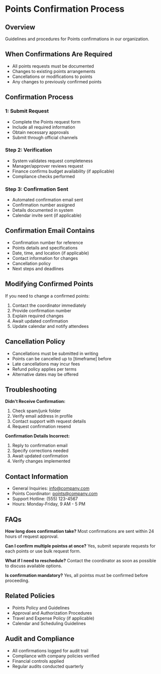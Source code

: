 # Points Confirmation Process

## Overview
Guidelines and procedures for Points confirmations in our organization.

## When Confirmations Are Required
- All points requests must be documented
- Changes to existing points arrangements
- Cancellations or modifications to points
- Any changes to previously confirmed points

## Confirmation Process

###  1: Submit Request
- Complete the Points request form
- Include all required information
- Obtain necessary approvals
- Submit through official channels

### Step 2: Verification
- System validates request completeness
- Manager/approver reviews request
- Finance confirms budget availability (if applicable)
- Compliance checks performed

### Step 3: Confirmation Sent
- Automated confirmation email sent
- Confirmation number assigned
- Details documented in system
- Calendar invite sent (if applicable)

## Confirmation Email Contains
- Confirmation number for reference
- Points details and specifications
- Date, time, and location (if applicable)
- Contact information for changes
- Cancellation policy
- Next steps and deadlines

## Modifying Confirmed Points
If you need to change a confirmed points:
1. Contact the coordinator immediately
2. Provide confirmation number
3. Explain required changes
4. Await updated confirmation
5. Update calendar and notify attendees

## Cancellation Policy
- Cancellations must be submitted in writing
- Points can be cancelled up to [timeframe] before
- Late cancellations may incur fees
- Refund policy applies per terms
- Alternative dates may be offered

## Troubleshooting

**Didn't Receive Confirmation:**
1. Check spam/junk folder
2. Verify email address in profile
3. Contact support with request details
4. Request confirmation resend

**Confirmation Details Incorrect:**
1. Reply to confirmation email
2. Specify corrections needed
3. Await updated confirmation
4. Verify changes implemented

## Contact Information
- General Inquiries: info@company.com
- Points Coordinator: points@company.com
- Support Hotline: (555) 123-4567
- Hours: Monday-Friday, 9 AM - 5 PM

## FAQs

**How long does confirmation take?**
Most confirmations are sent within 24 hours of request approval.

**Can I confirm multiple pointss at once?**
Yes, submit separate requests for each points or use bulk request form.

**What if I need to reschedule?**
Contact the coordinator as soon as possible to discuss available options.

**Is confirmation mandatory?**
Yes, all pointss must be confirmed before proceeding.

## Related Policies
- Points Policy and Guidelines
- Approval and Authorization Procedures
- Travel and Expense Policy (if applicable)
- Calendar and Scheduling Guidelines

## Audit and Compliance
- All confirmations logged for audit trail
- Compliance with company policies verified
- Financial controls applied
- Regular audits conducted quarterly

